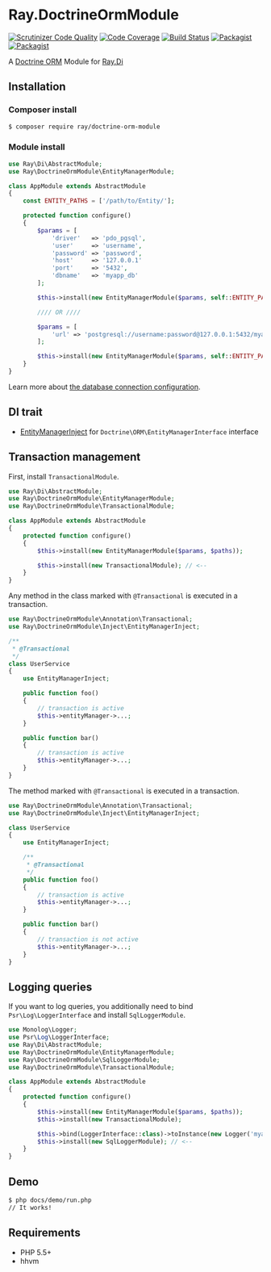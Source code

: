 # Ray.DoctrineOrmModule

[![Scrutinizer Code Quality](https://scrutinizer-ci.com/g/kawanamiyuu/Ray.DoctrineOrmModule/badges/quality-score.png?b=1.x)](https://scrutinizer-ci.com/g/kawanamiyuu/Ray.DoctrineOrmModule/?branch=1.x)
[![Code Coverage](https://scrutinizer-ci.com/g/kawanamiyuu/Ray.DoctrineOrmModule/badges/coverage.png?b=1.x)](https://scrutinizer-ci.com/g/kawanamiyuu/Ray.DoctrineOrmModule/?branch=1.x)
[![Build Status](https://travis-ci.org/kawanamiyuu/Ray.DoctrineOrmModule.svg?branch=1.x)](https://travis-ci.org/kawanamiyuu/Ray.DoctrineOrmModule)
[![Packagist](https://img.shields.io/packagist/v/ray/doctrine-orm-module.svg?maxAge=3600)](https://packagist.org/packages/ray/doctrine-orm-module)
[![Packagist](https://img.shields.io/packagist/l/ray/doctrine-orm-module.svg?maxAge=3600)](https://github.com/kawanamiyuu/Ray.DoctrineOrmModule/blob/1.x/LICENSE)

A [Doctrine ORM](https://github.com/doctrine/doctrine2) Module for [Ray.Di](https://github.com/ray-di/Ray.Di)

## Installation

### Composer install

```bash
$ composer require ray/doctrine-orm-module
```

### Module install

```php
use Ray\Di\AbstractModule;
use Ray\DoctrineOrmModule\EntityManagerModule;

class AppModule extends AbstractModule
{
    const ENTITY_PATHS = ['/path/to/Entity/'];

    protected function configure()
    {
        $params = [
            'driver'   => 'pdo_pgsql',
            'user'     => 'username',
            'password' => 'password',
            'host'     => '127.0.0.1'
            'port'     => '5432',
            'dbname'   => 'myapp_db'
        ];

        $this->install(new EntityManagerModule($params, self::ENTITY_PATHS));

        //// OR ////

        $params = [
            'url' => 'postgresql://username:password@127.0.0.1:5432/myapp_db'
        ];

        $this->install(new EntityManagerModule($params, self::ENTITY_PATHS));
    }
}
```

Learn more about [the database connection configuration](http://docs.doctrine-project.org/projects/doctrine-dbal/en/latest/reference/configuration.html).

## DI trait

 * [EntityManagerInject](https://github.com/kawanamiyuu/Ray.DoctrineOrmModule/blob/1.x/src/Inject/EntityManagerInject.php) for `Doctrine\ORM\EntityManagerInterface` interface

## Transaction management

First, install `TransactionalModule`.

```php
use Ray\Di\AbstractModule;
use Ray\DoctrineOrmModule\EntityManagerModule;
use Ray\DoctrineOrmModule\TransactionalModule;

class AppModule extends AbstractModule
{
    protected function configure()
    {
        $this->install(new EntityManagerModule($params, $paths));

        $this->install(new TransactionalModule); // <--
    }
}
```

Any method in the class marked with `@Transactional` is executed in a transaction.

```php
use Ray\DoctrineOrmModule\Annotation\Transactional;
use Ray\DoctrineOrmModule\Inject\EntityManagerInject;

/**
 * @Transactional
 */
class UserService
{
    use EntityManagerInject;

    public function foo()
    {
        // transaction is active
        $this->entityManager->...;
    }

    public function bar()
    {
        // transaction is active
        $this->entityManager->...;
    }
}
```

The method marked with `@Transactional` is executed in a transaction.

```php
use Ray\DoctrineOrmModule\Annotation\Transactional;
use Ray\DoctrineOrmModule\Inject\EntityManagerInject;

class UserService
{
    use EntityManagerInject;

    /**
     * @Transactional
     */
    public function foo()
    {
        // transaction is active
        $this->entityManager->...;
    }

    public function bar()
    {
        // transaction is not active
        $this->entityManager->...;
    }
}
```

## Logging queries

If you want to log queries, you additionally need to bind `Psr\Log\LoggerInterface` and install `SqlLoggerModule`.

```php
use Monolog\Logger;
use Psr\Log\LoggerInterface;
use Ray\Di\AbstractModule;
use Ray\DoctrineOrmModule\EntityManagerModule;
use Ray\DoctrineOrmModule\SqlLoggerModule;
use Ray\DoctrineOrmModule\TransactionalModule;

class AppModule extends AbstractModule
{
    protected function configure()
    {
        $this->install(new EntityManagerModule($params, $paths));
        $this->install(new TransactionalModule);

        $this->bind(LoggerInterface::class)->toInstance(new Logger('myapp')); // <--
        $this->install(new SqlLoggerModule); // <--
    }
}
```

## Demo

```bash
$ php docs/demo/run.php
// It works!
```

## Requirements

 * PHP 5.5+
 * hhvm
